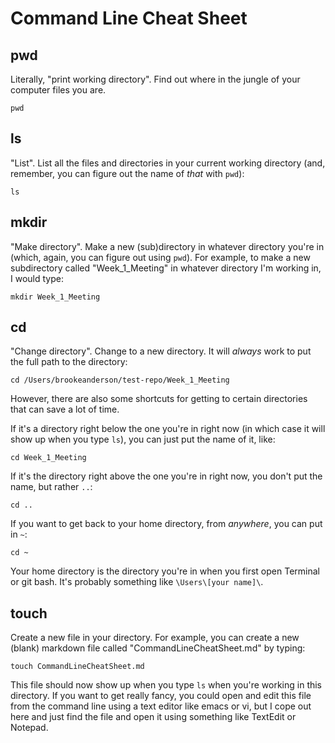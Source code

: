 Command Line Cheat Sheet
========================

## pwd

Literally, "print working directory". Find out where in the jungle of your computer files you are. 

```
pwd
```

## ls

"List". List all the files and directories in your current working directory (and, remember, you can figure out the name of *that* with `pwd`):

```
ls 
```

## mkdir

"Make directory". Make a new (sub)directory in whatever directory you're in (which, again, you can figure out using `pwd`). For example, to make a new subdirectory called "Week_1_Meeting" in whatever directory I'm working in, I would type:

```
mkdir Week_1_Meeting
```

## cd 

"Change directory". Change to a new directory. It will *always* work to put the full path to the directory:

```
cd /Users/brookeanderson/test-repo/Week_1_Meeting
```

However, there are also some shortcuts for getting to certain directories that can save a lot of time.

If it's a directory right below the one you're in right now (in which case it will show up when you type `ls`), you can just put the name of it, like:

```
cd Week_1_Meeting
```

If it's the directory right above the one you're in right now, you don't put the name, but rather `..`:

```
cd ..
```

If you want to get back to your home directory, from *anywhere*, you can put in `~`:

```
cd ~
```

Your home directory is the directory you're in when you first open Terminal or git bash. It's probably something like `\Users\[your name]\`.

## touch

Create a new file in your directory. For example, you can create a new (blank) markdown file called "CommandLineCheatSheet.md" by typing:

```
touch CommandLineCheatSheet.md
```

This file should now show up when you type `ls` when you're working in this directory. If you want to get really fancy, you could open and edit this file from the command line using a text editor like emacs or vi, but I cope out here and just find the file and open it using something like TextEdit or Notepad.